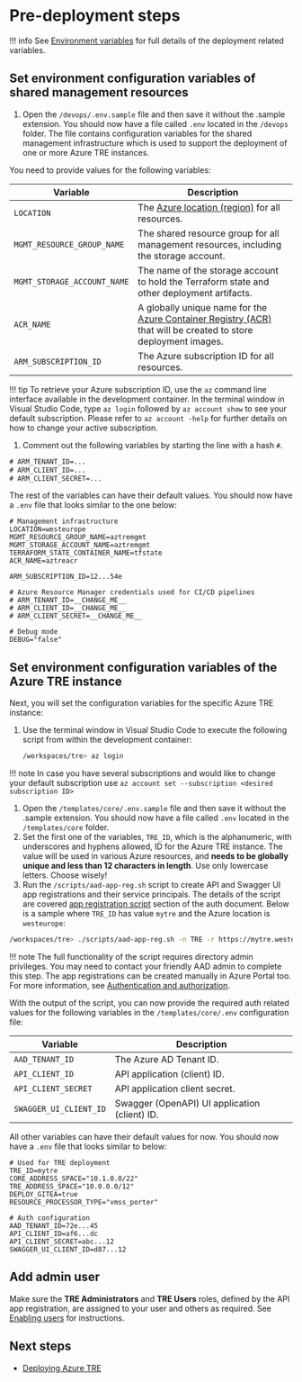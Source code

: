 # Pre-deployment steps

!!! info
    See [Environment variables](../environment-variables.md) for full details of the deployment related variables.

## Set environment configuration variables of shared management resources

1. Open the `/devops/.env.sample` file and then save it without the .sample extension. You should now have a file called `.env` located in the `/devops` folder. The file contains configuration variables for the shared management infrastructure which is used to support the deployment of one or more Azure TRE instances.

  You need to provide values for the following variables:

  | Variable | Description |
  | -------- | ----------- |
  | `LOCATION` | The [Azure location (region)](https://azure.microsoft.com/global-infrastructure/geographies/#geographies) for all resources. |
  | `MGMT_RESOURCE_GROUP_NAME` | The shared resource group for all management resources, including the storage account. |
  | `MGMT_STORAGE_ACCOUNT_NAME` | The name of the storage account to hold the Terraform state and other deployment artifacts. |
  | `ACR_NAME` | A globally unique name for the [Azure Container Registry (ACR)](https://docs.microsoft.com/azure/container-registry/) that will be created to store deployment images. |
  | `ARM_SUBSCRIPTION_ID` | The Azure subscription ID for all resources. |

  !!! tip
      To retrieve your Azure subscription ID, use the `az` command line interface available in the development container. In the terminal window in Visual Studio Code, type `az login` followed by `az account show` to see your default subscription. Please refer to `az account -help` for further details on how to change your active subscription.

1. Comment out the following variables by starting the line with a hash `#`.

  ```cmd
  # ARM_TENANT_ID=...
  # ARM_CLIENT_ID=...
  # ARM_CLIENT_SECRET=...
  ```

The rest of the variables can have their default values. You should now have a `.env` file that looks similar to the one below:

```plaintext
# Management infrastructure
LOCATION=westeurope
MGMT_RESOURCE_GROUP_NAME=aztremgmt
MGMT_STORAGE_ACCOUNT_NAME=aztremgmt
TERRAFORM_STATE_CONTAINER_NAME=tfstate
ACR_NAME=aztreacr

ARM_SUBSCRIPTION_ID=12...54e

# Azure Resource Manager credentials used for CI/CD pipelines
# ARM_TENANT_ID=__CHANGE_ME__
# ARM_CLIENT_ID=__CHANGE_ME__
# ARM_CLIENT_SECRET=__CHANGE_ME__

# Debug mode
DEBUG="false"
```

## Set environment configuration variables of the Azure TRE instance

Next, you will set the configuration variables for the specific Azure TRE instance:

1. Use the terminal window in Visual Studio Code to execute the following script from within the development container:

   ```bash
   /workspaces/tre> az login
   ```

  !!! note
      In case you have several subscriptions and would like to change your default subscription use `az account set --subscription <desired subscription ID>`

1. Open the `/templates/core/.env.sample` file and then save it without the .sample extension. You should now have a file called `.env` located in the `/templates/core` folder.
1. Set the first one of the variables, `TRE_ID`, which is the alphanumeric, with underscores and hyphens allowed, ID for the Azure TRE instance. The value will be used in various Azure resources, and **needs to be globally unique and less than 12 characters in length**. Use only lowercase letters. Choose wisely!
1. Run the `/scripts/aad-app-reg.sh` script to create API and Swagger UI app registrations and their service principals. The details of the script are covered [app registration script](../auth.md#app-registration-script) section of the auth document. Below is a sample where `TRE_ID` has value `mytre` and the Azure location is `westeurope`:

  ```bash
  /workspaces/tre> ./scripts/aad-app-reg.sh -n TRE -r https://mytre.westeurope.cloudapp.azure.com/api/docs/oauth2-redirect -a
  ```

  !!! note
      The full functionality of the script requires directory admin privileges. You may need to contact your friendly AAD admin to complete this step. The app registrations can be created manually in Azure Portal too. For more information, see [Authentication and authorization](../auth.md).

  With the output of the script, you can now provide the required auth related values for the following variables in the `/templates/core/.env` configuration file:

  | Variable | Description |
  | -------- | ----------- |
  | `AAD_TENANT_ID` | The Azure AD Tenant ID. |
  | `API_CLIENT_ID` | API application (client) ID. |
  | `API_CLIENT_SECRET` | API application client secret. |
  | `SWAGGER_UI_CLIENT_ID` | Swagger (OpenAPI) UI application (client) ID. |

All other variables can have their default values for now. You should now have a `.env` file that looks similar to below:

```plaintext
# Used for TRE deployment
TRE_ID=mytre
CORE_ADDRESS_SPACE="10.1.0.0/22"
TRE_ADDRESS_SPACE="10.0.0.0/12"
DEPLOY_GITEA=true
RESOURCE_PROCESSOR_TYPE="vmss_porter"

# Auth configuration
AAD_TENANT_ID=72e...45
API_CLIENT_ID=af6...dc
API_CLIENT_SECRET=abc...12
SWAGGER_UI_CLIENT_ID=d87...12
```

## Add admin user

Make sure the **TRE Administrators** and **TRE Users** roles, defined by the API app registration, are assigned to your user and others as required. See [Enabling users](../auth.md#enabling-users) for instructions.

## Next steps

* [Deploying Azure TRE](deploying-azure-tre.md)
